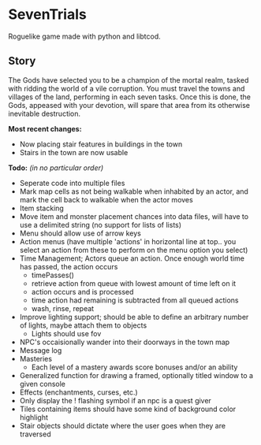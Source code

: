 SevenTrials
===========

Roguelike game made with python and libtcod.

Story
-----
The Gods have selected you to be a champion of the mortal realm, tasked with ridding the world of a vile corruption. You must travel the towns and villages of the land, performing in each seven tasks. Once this is done, the Gods, appeased with your devotion, will spare that area from its otherwise inevitable destruction.


**Most recent changes:**
* Now placing stair features in buildings in the town
* Stairs in the town are now usable

**Todo:** *(in no particular order)*
* Seperate code into multiple files
* Mark map cells as not being walkable when inhabited by an actor, and mark the cell back to walkable when the actor moves 
* Item stacking
* Move item and monster placement chances into data files, will have to use a delimited string (no support for lists of lists)
* Menu should allow use of arrow keys
* Action menus (have multiple 'actions' in horizontal line at top.. you select an action from these to perform on the menu option you select)
* Time Management; Actors queue an action. Once enough world time has passed, the action occurs
	* timePasses()
	* retrieve action from queue with lowest amount of time left on it
	* action occurs and is processed
	* time action had remaining is subtracted from all queued actions
	* wash, rinse, repeat
* Improve lighting support; should be able to define an arbitrary number of lights, maybe attach them to objects
	* Lights should use fov
* NPC's occaisionally wander into their doorways in the town map
* Message log
* Masteries
	* Each level of a mastery awards score bonuses and/or an ability
* Generalized function for drawing a framed, optionally titled window to a given console
* Effects (enchantments, curses, etc.)
* Only display the ! flashing symbol if an npc is a quest giver
* Tiles containing items should have some kind of background color highlight
* Stair objects should dictate where the user goes when they are traversed